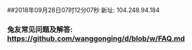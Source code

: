 ##2018年09月28日07时12分07秒 新址: 104.248.94.184
### 兔友常见问题及解答: https://github.com/wanggonging/d/blob/w/FAQ.md
